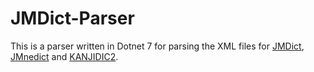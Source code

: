 # JMDict-Parser

This is a parser written in Dotnet 7 for parsing the XML files for [JMDict](http://www.edrdg.org/jmdict/j_jmdict.html), [JMnedict](http://www.edrdg.org/enamdict/enamdict_doc.html) and [KANJIDIC2](http://www.edrdg.org/wiki/index.php/KANJIDIC_Project).
